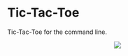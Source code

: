 # Tic-Tac-Toe
Tic-Tac-Toe for the command line. 



<p align="center">
  <img src="https://miro.medium.com/max/395/1*mIjIjWIUc45MQjLDVkOC-w.png" />
</p>

